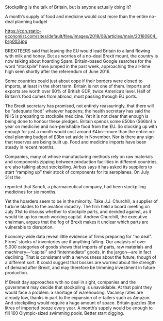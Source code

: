 Stockpiling is the talk of Britain, but is anyone actually doing it?

A month’s supply of food and medicine would cost more than the entire no-deal planning budget

https://cdn.static-economist.com/sites/default/files/images/2018/08/articles/main/20180804_brp003.jpg

BREXITEERS said that leaving the EU would lead Britain to a land flowing with milk and honey. But as worries of a no-deal Brexit mount, the country is now talking about hoarding Spam. Britain-based Google searches for the word “stockpile” have jumped in the past week, approaching the all-time high seen shortly after the referendum of June 2016.

Some countries could just about cope if their borders were closed to imports, at least in the short term. Britain is not one of them. Imports and exports are worth over 60% of British GDP, twice America’s level. Half of Britain’s food comes from abroad, most passing through EU ports.

The Brexit secretary has promised, not entirely reassuringly, that there will be “adequate food” whatever happens; the health secretary has said the NHS is preparing to stockpile medicine. Yet it is not clear that enough is being done to honour these pledges. Britain spends some £50bn ($66bn) a year on medicine and non-perishable food from the EU. So stocking up with enough for just a month would cost around £4bn—more than the entire no-deal planning budget of £3bn set aside in November. Nor is there any sign that reserves are being built up. Food and medicine imports have been steady in recent months.

Companies, many of whose manufacturing methods rely on raw materials and components zipping between production facilities in different countries, are also talking about stockpiling. Airbus says it has asked its suppliers to start “ramping up” their stock of components for its aeroplanes. On July 31st the 

 reported that Sanofi, a pharmaceutical company, had been stockpiling medicines for six months.

Yet the hoarders seem to be in the minority. Take J.J. Churchill, a supplier of turbine blades to the aviation industry. The firm held a board meeting on July 31st to discuss whether to stockpile parts, and decided against, as it would tie up too much working capital. Andrew Churchill, the executive chairman, argues that the fog of Brexit makes it unclear which parts are vulnerable to disruption.

Economy-wide data reveal little evidence of firms preparing for “no deal”. Firms’ stocks of inventories are if anything falling. Our analysis of over 5,000 categories of goods shows that imports of parts, raw materials and machinery—“capital” and “intermediate” goods, in the jargon—are in fact declining. That is consistent with a nervousness about the future, though of a different sort. It could suggest that bosses are worried about the strength of demand after Brexit, and may therefore be trimming investment in future production.

If Brexit day approaches with no deal in sight, companies and the government may decide that stockpiling is unavoidable. At that point they would face a problem: a shortage of warehousing. Vacancy rates are already low, thanks in part to the expansion of e-tailers such as Amazon. And stockpiling would require a huge amount of space. Britain guzzles 3bn litres of imported booze every year. A month’s supply would be enough to fill 100 Olympic-sized swimming pools. Better start digging. 